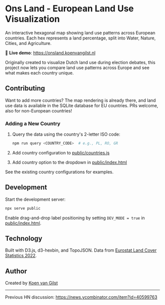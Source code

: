 # Ons Land - European Land Use Visualization

An interactive hexagonal map showing land use patterns across European countries. Each hex represents a land percentage, split into Water, Nature, Cities, and Agriculture.

🔗 **Live demo**: https://onsland.koenvangilst.nl

Originally created to visualize Dutch land use during election debates, this project now lets you compare land use patterns across Europe and see what makes each country unique.

## Contributing

Want to add more countries? The map rendering is already there, and land use data is available in the SQLite database for EU countries. PRs welcome, also for non-European countries!

### Adding a New Country

1. Query the data using the country's 2-letter ISO code:

   ```bash
   npm run query <COUNTRY_CODE>  # e.g., PL, RO, GR
   ```

2. Add country configuration to [public/countries.js](public/countries.js)

3. Add country option to the dropdown in [public/index.html](public/index.html)

See the existing country configurations for examples.

## Development

Start the development server:

```bash
npx serve public
```

Enable drag-and-drop label positioning by setting `DEV_MODE = true` in [public/index.html](public/index.html).

## Technology

Built with D3.js, d3-hexbin, and TopoJSON. Data from [Eurostat Land Cover Statistics 2022](https://ec.europa.eu/eurostat/databrowser/view/lan_lcv_ovw/default/table).

## Author

Created by [Koen van Gilst](https://koenvangilst.nl)

---

Previous HN discussion: https://news.ycombinator.com/item?id=40599763
